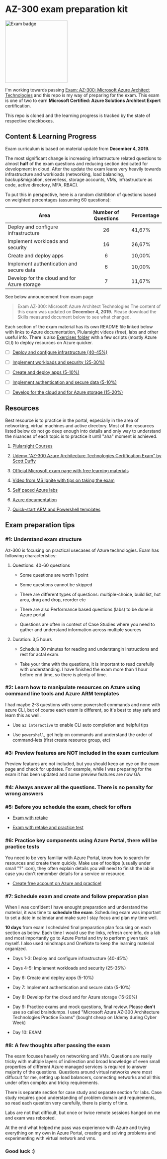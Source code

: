 # AZ-300 exam preparation kit

<img src="https://docs.microsoft.com/en-us/media/learn/certification/badges/microsoft-certified-expert-badge.svg" alt="Exam badge" width="200"/>

I'm working towards passing [Exam: AZ-300: Microsoft Azure Architect Technologies](https://docs.microsoft.com/en-gb/learn/certifications/exams/az-300) and this repo is my way of preparing for the exam.
This exam is one of two to earn **Microsoft Certified: Azure Solutions Architect Expert** certification.

This repo is cloned and the learning progress is tracked by the state of respective checkboxes.

## Content & Learning Progress

Exam curriculum is based on material update from __December 4, 2019.__

The most significant change is increasing infrastructure related questions to almost **half** of the exam questions and reducing section dedicated for development in cloud. After the update the exam leans very heavily towards infrastructure and workloads (networking, load balancing, backup&migration, serverless, storage accounts, VMs, infrastructure as code, active directory, MFA, RBAC).

To put this in perspective, here is a random distribtion of questions based on weighted percentages (assuming 60 questions):

| Area | Number of Questions | Percentage |
| ---  | :---:                 | ---        |
| Deploy and configure infrastructure | 26 | 41,67% |
| Implement workloads and security | 16 | 26,67% |
| Create and deploy apps | 6 | 10,00% |
| Implement authentication and secure data | 6 | 10,00% |
| Develop for the cloud and for Azure storage | 7 | 11,67%

See below announcement from exam page

> Exam AZ-300: Microsoft Azure Architect Technologies
> The content of this exam was updated on __December 4, 2019.__ Please download the Skills measured document below to see what changed.

Each section of the exam material has its own README file linked below with links to Azure documentation, Plularsight videos (free), labs and other useful info.
There is also [Exercises folder](/Exercises) with a few scripts (mostly Azure CLI) to deploy resources on Azure quicker.

* [ ] [Deploy and configure infrastructure (40-45%)](/1-infrastructure/README.md)

* [ ] [Implement workloads and security (25-30%)](/2-workloads-&-security/README.md)

* [ ] [Create and deploy apps (5-10%)](/3-create-&-deploy-apps/README.md)

* [ ] [Implement authentication and secure data (5-10%)](/4-authentication-&-security/README.md)

* [ ] [Develop for the cloud and for Azure storage (15-20%)](/5-develop-cloud-&-storage/README.md)

## Resources

Best resource is to practice in the portal, especially in the area of networking, virtual machines and active directory. Most of the resources listed below do not go deep enough into details and only way to understand the niuances of each topic is to practice it until "aha" moment is achieved.

1. [Plularsight Courses](https://app.pluralsight.com/paths/certificate/microsoft-azure-architect-technologies-az-300)

2. [Udemy "AZ-300 Azure Architecture Technologies Certification Exam" by Scott Duffy](https://www.udemy.com/course/70534-azure/)

3. [Official Microsoft exam page with free learning materials](https://docs.microsoft.com/en-gb/learn/certifications/exams/az-300)

4. [Video from MS Ignite with tips on taking the exam](https://myignite.techcommunity.microsoft.com/sessions/80470?source=sessions)

5. [Self paced Azure labs](https://www.microsoft.com/HandsOnLabs/SelfPacedLabs)

6. [Azure documentation](https://docs.microsoft.com/en-us/azure/)

7. [Quick-start ARM and Powershell templates](https://github.com/Azure/AzureStack-QuickStart-Templates)

## Exam preparation tips

### #1: Understand exam structure

Az-300 is focusing on practical usecases of Azure technologies. Exam has following characteristics:

1. Questions: 40-60 questions

   * Some questions are worth 1 point

   * Some questions cannot be skipped

   * There are different types of questions: multiple-choice, build list, hot area, drag and drop, reorder etc

   * There are also Performance based questions (labs) to be done in Azure portal

   * Questions are often in context of Case Studies where you need to gather and understand information across multiple sources

2. Duration: 3,5 hours

   * Schedule 30 minutes for reading and understangin instructions and rest for actal exam.

   * Take your time with the questions, it is important to read carefully with understanding. I have finished the exam more than 1 hour before end time, so there is plenty of time.

### #2: Learn how to manipulate resources on Azure using command line tools and Azure ARM templates

I had maybe 2-3 questions with some powershell commands and none with azure CLI, but of course each exam is different, so it's best to stay safe and learn this as well.

* Use `az interactive` to enable CLI auto completion and helpful tips

* Use `powershell`, get help on commands and understand the order of command-lets (first create resource group, etc)

### #3: Preview features are NOT included in the exam curriculum

Preview features are not included, but you should keep an eye on the exam page and check for updates. For example, while I was preparing for the exam it has been updated and some preview features are now GA.

### #4: Always answer all the questions. There is no penalty for wrong answers

### #5: Before you schedule the exam, check for offers

* [Exam with retake](https://eu1.mindhub.com/microsoft-exam-replay-mcp-exam-plus-retake/p/Microsoft-Exam-Replay?utm_source=msftmarketing&utm_medium=msft_offers&utm_campaign=ExamReplayFY20&utm_term=ERFY20&utm_content=weblink3)

* [Exam with retake and practice test](https://eu1.mindhub.com/microsoft-exam-replay-with-practice-test-mcp-exam/p/Microsoft-Exam-Replay-PT?utm_source=msftmarketing&utm_medium=msft_offers&utm_campaign=ExamReplayFY20&utm_term=ERFY20&utm_content=weblink)

### #6: Practice key components using Azure Portal, there will be practice tests

You need to be very familiar with Azure Portal, know how to search for resources and create them quickly. Make use of tooltips (usually under small "?" icon), they often explain details you will need to finish the lab in case you don't remember details for a service or resource.

* [Create free account on Azure and practice!](https://azure.microsoft.com/en-us/free/)

### #7: Schedule exam and create and follow preparation plan

When I was confident I have enought preparation and understand the material, it was time to **schedule the exam**.
Scheduling exam was important to set a date in calendar and make sure I stay focus and plan my time well.

**10 days** from exam I scheduled final preparation plan focusing on each section as below. Each time I would use the links, refresh core info, do a lab and most importantly go to Azure Portal and try to perform given task myself. I also used mindmaps and OneNote to keep the learning material organized.

* Days 1-3: Deploy and configure infrastructure (40-45%)

* Days 4-5: Implement workloads and security (25-35%)

* Day 6: Create and deploy apps (5-10%)

* Day 7: Implement authentication and secure data (5-10%)

* Day 8: Develop for the cloud and for Azure storage (15-20%)

* Day 9: Practice exams and mock questions, final review. Please **don't** use so called braindumps. I used "Microsoft Azure AZ-300 Architecture Technologies Practice Exams" (bought cheap on Udemy during Cyber Week)

* Day 10: EXAM!

### #8: A few thoughts after passing the exam

The exam focuses heavily on networking and VMs. Questions are really tricky with multiple layers of indirection and broad knowledge of even small properties of different Azure managed services is required to answer majority of the questions. Questions around virtual networks were most diffucult for me, setting up load balancers, connecting networks and all this under often complex and tricky requirements.

There is separate section for case study and separate section for labs. Case study requires good understanding of problem domain and requirements, so read each question very carefully, there is plenty of time.

Labs are not that difficult, but once or twice remote sessions hanged on me and exam was rebooted.

At the end what helped me pass was experience with Azure and trying everything on my own in Azure Portal, creating and solving problems and experimenting with virtual network and vms.

### **Good luck :)**
